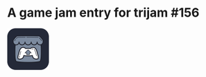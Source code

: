 # A game jam entry for trijam #156
[![](https://raw.githubusercontent.com/Jirafey/Jirafey/55922aecf8e813d4f41010185c29d0ff29b1ece2/images/itch-48.svg)](jirafey.itch.io/teacup-adventure)
